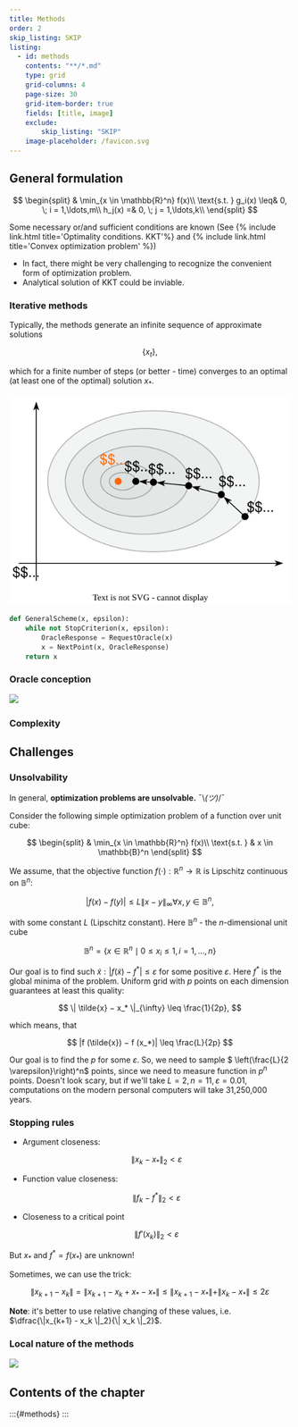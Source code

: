 ```yaml
---
title: Methods
order: 2
skip_listing: SKIP
listing: 
  - id: methods
    contents: "**/*.md"
    type: grid
    grid-columns: 4
    page-size: 30
    grid-item-border: true
    fields: [title, image]
    exclude:
        skip_listing: "SKIP"
    image-placeholder: /favicon.svg
---
```


## General formulation

$$
\begin{split}
& \min_{x \in \mathbb{R}^n} f(x)\\
\text{s.t. }  g_i(x) \leq& 0, \; i = 1,\ldots,m\\
 h_j(x) =& 0, \; j = 1,\ldots,k\\
\end{split}
$$

Some necessary or/and sufficient conditions are known (See {% include link.html title='Optimality conditions. KKT'%} and {% include link.html title='Convex optimization problem' %})
* In fact, there might be very challenging to recognize the convenient form of optimization problem.
* Analytical solution of KKT could be inviable.

### Iterative methods
Typically, the methods generate an infinite sequence of approximate solutions

$$
\{x_t\},
$$

which for a finite number of steps (or better - time) converges to an optimal (at least one of the optimal) solution  $x_*$.

![](./iterative.svg)

```python
def GeneralScheme(x, epsilon):
    while not StopCriterion(x, epsilon):
        OracleResponse = RequestOracle(x)
        x = NextPoint(x, OracleResponse)
    return x
```

### Oracle conception

![](./oracle.svg)

### Complexity

## Challenges

### Unsolvability
In general, **optimization problems are unsolvable.**  ¯\\_(ツ)_/¯

Consider the following simple optimization problem of a function over unit cube:

$$
\begin{split}
& \min_{x \in \mathbb{R}^n} f(x)\\
\text{s.t. } &  x \in \mathbb{B}^n
\end{split}
$$

We assume, that the objective function $f (\cdot) : \mathbb{R}^n \to \mathbb{R}$ is Lipschitz continuous on $\mathbb{B}^n$:

$$
| f (x) − f (y) | \leq L \| x − y \|_{\infty} \forall x,y \in \mathbb{B}^n,
$$

with some constant $L$ (Lipschitz constant). Here $\mathbb{B}^n$ - the $n$-dimensional unit cube 

$$
\mathbb{B}^n = \{x \in \mathbb{R}^n \mid 0 \leq x_i \leq 1, i = 1, \ldots, n\}
$$ 

Our goal is to find such $\tilde{x}: \vert f(\tilde{x}) - f^*\vert \leq \varepsilon$ for some positive $\varepsilon$. Here $f^*$ is the global minima of the problem. Uniform grid with $p$ points on each dimension guarantees at least this quality:

$$
\| \tilde{x} − x_* \|_{\infty} \leq \frac{1}{2p},
$$

which means, that

$$
|f (\tilde{x}) − f (x_*)| \leq \frac{L}{2p}
$$

Our goal is to find the $p$ for some $\varepsilon$. So, we need to sample $ \left(\frac{L}{2 \varepsilon}\right)^n$ points, since we need to measure function in $p^n$ points. Doesn't look scary, but if we'll take $L = 2, n = 11, \varepsilon = 0.01$, computations on the modern personal computers will take 31,250,000 years.

### Stopping rules
* Argument closeness: 

    $$
    \| x_k - x_*  \|_2 < \varepsilon
    $$ 

* Function value closeness: 

    $$
    \| f_k - f^* \|_2 < \varepsilon
    $$ 

* Closeness to a critical point

    $$
    \| f'(x_k) \|_2 < \varepsilon
    $$

But $x_*$ and $f^* = f(x_*)$ are unknown!

Sometimes, we can use the trick:

$$
\|x_{k+1} - x_k \| = \|x_{k+1} - x_k + x_* - x_* \| \leq \|x_{k+1} - x_* \| + \| x_k - x_* \| \leq 2\varepsilon
$$

**Note**: it's better to use relative changing of these values, i.e. $\dfrac{\|x_{k+1} - x_k \|_2}{\| x_k \|_2}$.


### Local nature of the methods

![](./globallocal.png)

## Contents of the chapter

:::{#methods}
:::